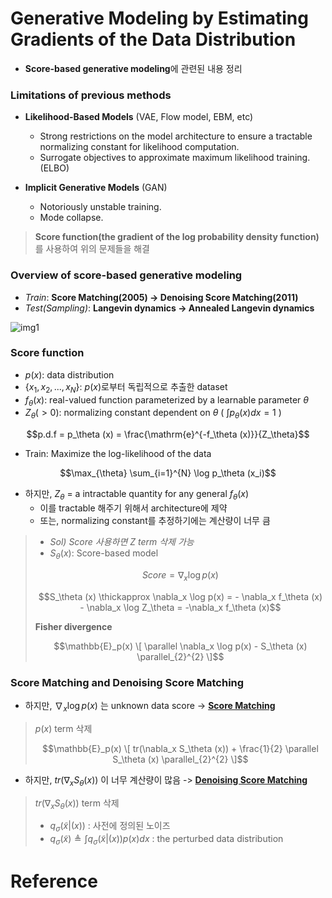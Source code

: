 # Generative Modeling by Estimating Gradients of the Data Distribution

- **Score-based generative modeling**에 관련된 내용 정리

### Limitations of previous methods

- **Likelihood-Based Models** (VAE, Flow model, EBM, etc)
  - Strong restrictions on the model architecture to ensure a tractable normalizing constant for likelihood computation.
  - Surrogate objectives to approximate maximum likelihood training. (ELBO)

- **Implicit Generative Models** (GAN)
  - Notoriously unstable training.
  - Mode collapse.

> **Score function(the gradient of the log probability density function)** 를 사용하여 위의 문제들을 해결

### Overview of score-based generative modeling

- *Train*: **Score Matching(2005) -> Denoising Score Matching(2011)**
- *Test(Sampling)*: **Langevin dynamics -> Annealed Langevin dynamics**

![img1](https://user-images.githubusercontent.com/76771847/186809602-1f1c1924-5261-4475-8c55-f521019f936c.jpg)

### Score function

- $p(x)$: data distribution
- $\lbrace x_1, x_2, ..., x_N \rbrace$: $p(x)$로부터 독립적으로 추출한 dataset
- $f_\theta(x)$: real-valued function parameterized by a learnable parameter $\theta$
- $Z_\theta (> 0)$: normalizing constant dependent on $\theta$ ( $\int p_\theta(x) dx = 1$ )

$$p.d.f = p_\theta (x) = \frac{\mathrm{e}^{-f_\theta (x)}}{Z_\theta}$$

- Train: Maximize the log-likelihood of the data

$$\max_{\theta} \sum_{i=1}^{N} \log p_\theta (x_i)$$

- 하지만, $Z_\theta$ = a intractable quantity for any general $f_\theta (x)$
  - 이를 tractable 해주기 위해서 architecture에 제약
  - 또는, normalizing constant를 추정하기에는 계산량이 너무 큼
  

> - *Sol) Score 사용하면 Z term 삭제 가능*
> - $S_\theta (x)$: Score-based model
> 
> $$Score = \nabla_x \log p(x)$$
> 
> $$S_\theta (x) \thickapprox \nabla_x \log p(x) = - \nabla_x f_\theta (x) - \nabla_x \log Z_\theta = -\nabla_x f_\theta (x)$$
> 
> **Fisher divergence**
>
> $$\mathbb{E}_p(x) \[ \parallel \nabla_x \log p(x) - S_\theta (x) \parallel_{2}^{2} \]$$

### Score Matching and Denoising Score Matching

- 하지만, $\nabla_x \log p(x)$ 는 unknown data score -> **[Score Matching](https://www.jmlr.org/papers/volume6/hyvarinen05a/hyvarinen05a.pdf)**

> $p(x)$ term 삭제
> 
> $$\mathbb{E}_p(x) \[ tr(\nabla_x S_\theta (x)) + \frac{1}{2} \parallel S_\theta (x) \parallel_{2}^{2} \]$$
 
- 하지만, $tr(\nabla_x S_\theta (x))$ 이 너무 계산량이 많음 -> **[Denoising Score Matching](http://www.iro.umontreal.ca/~vincentp/Publications/smdae_techreport.pdf)**

> $tr(\nabla_x S_\theta (x))$ term 삭제
> - $q_\sigma (\tilde{x} | (x))$ : 사전에 정의된 노이즈
> - $q_\sigma (\tilde{x}) \triangleq \int q_\sigma (\tilde{x} | (x)) p(x) dx$ : the perturbed data distribution


# Reference
